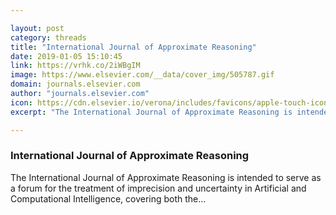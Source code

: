 ```yaml
---

layout: post
category: threads
title: "International Journal of Approximate Reasoning"
date: 2019-01-05 15:10:45
link: https://vrhk.co/2iWBgIM
image: https://www.elsevier.com/__data/cover_img/505787.gif
domain: journals.elsevier.com
author: "journals.elsevier.com"
icon: https://cdn.elsevier.io/verona/includes/favicons/apple-touch-icon-57x57.png
excerpt: "The International Journal of Approximate Reasoning is intended to serve as a forum for the treatment of imprecision and uncertainty in Artificial and Computational Intelligence, covering both the..."

---
```


### International Journal of Approximate Reasoning

The International Journal of Approximate Reasoning is intended to serve as a forum for the treatment of imprecision and uncertainty in Artificial and Computational Intelligence, covering both the...